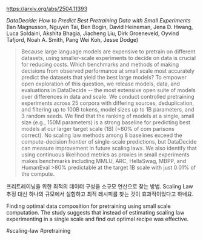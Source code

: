 https://arxiv.org/abs/2504.11393

*DataDecide: How to Predict Best Pretraining Data with Small Experiments* (Ian Magnusson, Nguyen Tai, Ben Bogin, David Heineman, Jena D. Hwang, Luca Soldaini, Akshita Bhagia, Jiacheng Liu, Dirk Groeneveld, Oyvind Tafjord, Noah A. Smith, Pang Wei Koh, Jesse Dodge)

> Because large language models are expensive to pretrain on different datasets, using smaller-scale experiments to decide on data is crucial for reducing costs. Which benchmarks and methods of making decisions from observed performance at small scale most accurately predict the datasets that yield the best large models? To empower open exploration of this question, we release models, data, and evaluations in DataDecide -- the most extensive open suite of models over differences in data and scale. We conduct controlled pretraining experiments across 25 corpora with differing sources, deduplication, and filtering up to 100B tokens, model sizes up to 1B parameters, and 3 random seeds. We find that the ranking of models at a single, small size (e.g., 150M parameters) is a strong baseline for predicting best models at our larger target scale (1B) (~80% of com parisons correct). No scaling law methods among 8 baselines exceed the compute-decision frontier of single-scale predictions, but DataDecide can measure improvement in future scaling laws. We also identify that using continuous likelihood metrics as proxies in small experiments makes benchmarks including MMLU, ARC, HellaSwag, MBPP, and HumanEval >80% predictable at the target 1B scale with just 0.01% of the compute.

프리트레이닝을 위한 최적의 데이터 구성을 소규모 연산으로 찾는 방법. Scaling Law 추정 대신 하나의 규모에서 실험하고 최적 레시피를 찾는 것이 효과적이었다고 하네요.

<english>
Finding optimal data composition for pretraining using small scale computation. The study suggests that instead of estimating scaling law experimenting in a single scale and find out optimal recipe was effective.
</english>

#scaling-law #pretraining 